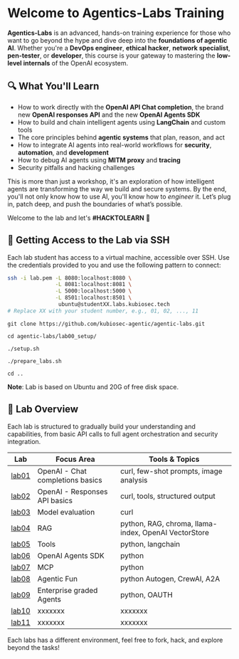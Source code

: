 # Welcome to Agentics-Labs Training

**Agentics-Labs** is an advanced, hands-on training experience for those who want to go beyond the hype and dive deep into the **foundations of agentic AI**. Whether you're a **DevOps engineer**, **ethical hacker**, **network specialist**, **pen-tester**, or **developer**, this course is your gateway to mastering the **low-level internals** of the OpenAI ecosystem.

## 🔍 What You'll Learn

- How to work directly with the **OpenAI API Chat completion**, the brand new **OpenAI responses API** and the new **OpenAI Agents SDK**
- How to build and chain intelligent agents using **LangChain** and custom tools
- The core principles behind **agentic systems** that plan, reason, and act
- How to integrate AI agents into real-world workflows for **security**, **automation**, and **development**
- How to debug AI agents using **MITM proxy** and **tracing**
- Security pitfalls and hacking challenges
  
This is more than just a workshop, it's an exploration of how intelligent agents are transforming the way we build and secure systems.
By the end, you'll not only know how to use AI, you'll know how to *engineer* it.
Let’s plug in, patch deep, and push the boundaries of what’s possible.

Welcome to the lab and let's **#HACKTOLEARN** 🚀

## 🔐 Getting Access to the Lab via SSH

Each lab student has access to a virtual machine, accessible over SSH. Use the credentials provided to you and use the following pattern to connect:

```bash
ssh -i lab.pem -L 8080:localhost:8080 \
               -L 8081:localhost:8081 \
               -L 5000:localhost:5000 \
               -L 8501:localhost:8501 \
                ubuntu@studentXX.labs.kubiosec.tech
# Replace XX with your student number, e.g., 01, 02, ..., 11
```
```
git clone https://github.com/kubiosec-agentic/agentic-labs.git
```
```
cd agentic-labs/lab00_setup/
```
```
./setup.sh
```
```
./prepare_labs.sh
```
```
cd ..
```
**Note**: Lab is based on Ubuntu and 20G of free disk space.
## 🧪 Lab Overview

Each lab is structured to gradually build your understanding and capabilities, from basic API calls to full agent orchestration and security integration.

| Lab | Focus Area                                      | Tools & Topics                              |
|-----|-------------------------------------------------|---------------------------------------------|
| [lab01](./lab01) | OpenAI - Chat completions basics              | curl, few-shot prompts, image analysis     |
| [lab02](./lab02) | OpenAI - Responses API basics                     | curl, tools, structured output                     |
| [lab03](./lab03) | Model evaluation                                | curl       |
| [lab04](./lab04) | RAG                                             | python, RAG, chroma, llama-index, OpenAI VectorStore                |
| [lab05](./lab05) | Tools                                           | python, langchain                       |
| [lab06](./lab06) | OpenAI Agents SDK                          | python |
| [lab07](./lab07) | MCP                 | python           |
| [lab08](./lab08) | Agentic Fun      |python Autogen, CrewAI, A2A             |
| [lab09](./lab09) | Enterprise graded Agents            | python, OAUTH           |
| [lab10](./lab10) | xxxxxxx               | xxxxxxx             |
| [lab11](./lab11) | xxxxxxx      | xxxxxxx  |

Each labs has a different environment, feel free to fork, hack, and explore beyond the tasks!

